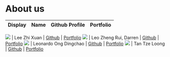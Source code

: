 # About us

Display | Name | Github Profile | Portfolio 
--------|:----:|:--------------:|:---------:

![](https://media.licdn.com/dms/image/D5603AQFoLJj5VasfWw/profile-displayphoto-shrink_400_400/0/1665324716061?e=1683158400&v=beta&t=OXy8Oh26Bm-xSxVVFL2wdqlkH9SheVixmyDufg936b4) | Lee Zhi Xuan | [Github](https://github.com/itszhixuan) | [Portfolio](https://github.com/itszhixuan)
![](image.png) | Leo Zheng Rui, Darren | [Github](https://github.com/dsicol) | [Portfolio](https://github.com/dsicol)
![](https://via.placeholder.com/100.png?text=Photo) | Leonardo Ong Dingchao | [Github](https://github.com/Chick3nBoy) | [Portfolio](docs/team/leonardoOng.md)
![](https://via.placeholder.com/100.png?text=Photo) | Tan Tze Loong | [Github](https://github.com/TzeLoong) | [Portfolio](docs/team/TzeLoong.md)


